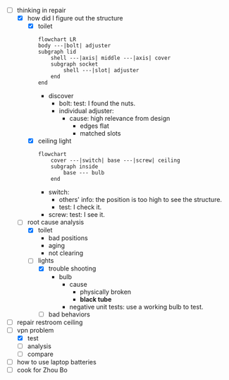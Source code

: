 - [ ] thinking in repair
	- [x] how did I figure out the structure
		- [x] toilet
			```mermaid
			flowchart LR
			body ---|bolt| adjuster
			subgraph lid
				shell ---|axis| middle ---|axis| cover
				subgraph socket
					shell ---|slot| adjuster
				end
			end
			```
			- discover 
				- bolt: test: I found the nuts.
				- individual adjuster: 
					- cause: high relevance from design
						- edges flat
						- matched slots 
		- [x] ceiling light
			```mermaid
			flowchart
				cover ---|switch| base ---|screw| ceiling
				subgraph inside
					base --- bulb
				end
			```
			- switch: 
				- others' info: the position is too high to see the structure.
				- test: I check it.
			- screw: test: I see it.
	- [ ] root cause analysis
		- [x] toilet
			- bad positions
			- aging
			- not clearing
		- [ ] lights
			- [x] trouble shooting
				- bulb
					- cause 
						- physically broken 
						- **black tube**	
					- negative unit tests: use a working bulb to test.
			- [ ] bad behaviors
- [ ] repair restroom ceiling
- [ ] vpn problem
	- [x] test
	- [ ] analysis
	- [ ] compare
- [ ] how to use laptop batteries
- [ ] cook for Zhou Bo

<!--stackedit_data:
eyJoaXN0b3J5IjpbMTU1MTE2MzAyM119
-->